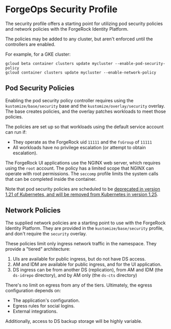 # ForgeOps Security Profile

The security profile offers a starting point for utilizing pod security policies
and network policies with the ForgeRock Identity Platform.

The policies may be added to any cluster, but aren't enforced until the 
controllers are enabled.

For example, for a GKE cluster:
```
gcloud beta container clusters update mycluster --enable-pod-security-policy
gcloud container clusters update mycluster --enable-network-policy
```

## Pod Security Policies

Enabling the pod security policy controller requires using the 
`kustomize/base/security` base and the `kustomize/overlay/security` overlay. 
The base creates policies, and the overlay patches workloads to meet those 
policies.

The policies are set up so that workloads using the default service account 
can run if:

* They operate as the ForgeRock uid `11111` and the `fsGroup` of `11111`
* All workloads have no privilege escalation (or attempt to obtain escalation).

The ForgeRock UI applications use the NGINX web server, which requires using
the `root` account. The policy has a limited scope that NGINX can operate with 
root permissions. The `seccomp` profile limits the system calls that can be 
completed inside the container. 

Note that pod security policies are scheduled to be 
[deprecated in version 1.21 of Kubernetes, and will be removed from Kubernetes in version 1.25](https://github.com/kubernetes/kubernetes/pull/97171). 

## Network Policies

The supplied network policies are a starting point to use with the ForgeRock 
Identity Platform. They are provided in the `kustomize/base/security` profile,
and don't require the `security` overlay.

These policies limit only ingress network traffic in the namespace. They provide
a "tiered" architecture:

1. UIs are available for public ingress, but do not have DS access.
1. AM and IDM are available for public ingress, and for the UI application.
1. DS ingress can be from another DS (replication), from AM and IDM (the 
   `ds-idrepo` directory), and by AM only (the `ds-cts` directory)

There's no limit on egress from any of the tiers. Ultimately, the egress 
configuration depends on:

* The application's configuration.
* Egress rules for social logins.
* External integrations.

Additionally, access to DS backup storage will be highly variable.


